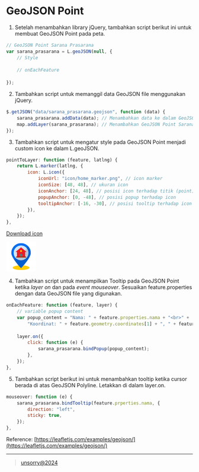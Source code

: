 # GeoJSON Point

1. Setelah menambahkan library jQuery, tambahkan script berikut ini untuk membuat GeoJSON Point pada peta.

```javascript
// GeoJSON Point Sarana Prasarana
var sarana_prasarana = L.geoJSON(null, {
	// Style

	// onEachFeature

});
```

2. Tambahkan script untuk memanggil data GeoJSON file menggunakan jQuery.

```javascript
$.getJSON("data/sarana_prasarana.geojson", function (data) {
	sarana_prasarana.addData(data); // Menambahkan data ke dalam GeoJSON Point Sarana Prasarana
	map.addLayer(sarana_prasarana); // Menambahkan GeoJSON Point Sarana Prasarana ke dalam peta
});
```

3. Tambahkan script untuk mengatur style pada GeoJSON Point menjadi custom icon ke dalam L.geoJSON.

```javascript
pointToLayer: function (feature, latlng) {
	return L.marker(latlng, {
		icon: L.icon({
			iconUrl: "icon/home_marker.png", // icon marker
			iconSize: [48, 48], // ukuran icon
			iconAnchor: [24, 48], // posisi icon terhadap titik (point)
			popupAnchor: [0, -48], // posisi popup terhadap icon
			tooltipAnchor: [-16, -30], // posisi tooltip terhadap icon
		}),
	});
},
```

[Download icon](../icon/home_marker.png)

<img src="../icon/home_marker.png" width="80">


4. Tambahkan script untuk menampilkan Tooltip pada GeoJSON Point ketika *layer on* dan pada *event mouseover*. Sesuaikan feature.properties dengan data GeoJSON file yang digunakan.

```javascript
onEachFeature: function (feature, layer) {
	// variable popup content
	var popup_content = "Nama: " + feature.properties.nama + "<br>" +
		"Koordinat: " + feature.geometry.coordinates[1] + ", " + feature.geometry.coordinates[0];

	layer.on({
		click: function (e) {
			sarana_prasarana.bindPopup(popup_content);
		},
	});
},
```

5. Tambahkan script berikut ini untuk menambahkan tooltip ketika cursor berada di atas GeoJSON Polyline. Letakkan di dalam layer.on.

```javascript
mouseover: function (e) {
	sarana_prasarana.bindTooltip(feature.prperties.nama, {
		direction: "left",
		sticky: true,
	});
},
```

Reference: [https://leafletjs.com/examples/geojson/](https://leafletjs.com/examples/geojson/)

---

> [unsorry@2024](https://unsorry.net)
